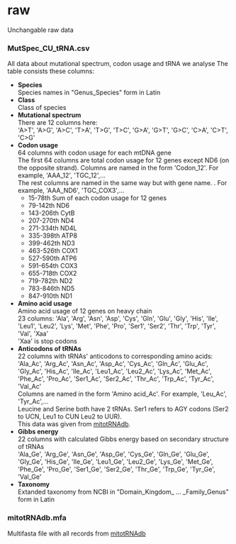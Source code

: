 # raw

Unchangable raw data

### MutSpec_CU_tRNA.csv

All data about mutational spectrum, codon usage and tRNA we analyse
The table consists these columns:
- **Species**  
    Species names in "Genus_Species" form in Latin
- **Class**  
    Class of species
- **Mutational spectrum**  
    There are 12 columns here:  
    'A>T', 'A>G', 'A>C', 'T>A', 'T>G', 'T>C', 'G>A', 'G>T', 'G>C', 'C>A', 'C>T', 'C>G'
- **Codon usage**  
    64 columns with codon usage for each mtDNA gene  
    The first 64 columns are total codon usage for 12 genes except ND6 (on the opposite strand). Columns are named in the form 'Codon_12'. For example, 'AAA_12', 'TGC_12',...  
    The rest columns are named in the same way but with gene name. . For example, 'AAA_ND6', 'TGC_COX3',...
    - 15-78th   Sum of each codon usage for 12 genes  
    - 79-142th  ND6 
    - 143-206th CytB
    - 207-270th ND4
    - 271-334th ND4L
    - 335-398th ATP8
    - 399-462th ND3
    - 463-526th COX1
    - 527-590th ATP6
    - 591-654th COX3
    - 655-718th COX2
    - 719-782th ND2
    - 783-846th ND5
    - 847-910th ND1
- **Amino acid usage**  
    Amino acid usage of 12 genes on heavy chain  
    23 columns: 'Ala', 'Arg', 'Asn', 'Asp', 'Cys', 'Gln', 'Glu', 'Gly', 'His', 'Ile', 'Leu1', 'Leu2', 'Lys', 'Met', 'Phe', 'Pro', 'Ser1', 'Ser2', 'Thr', 'Trp', 'Tyr', 'Val', 'Xaa'  
    'Xaa' is stop codons
- **Anticodons of tRNAs**  
    22 columns with tRNAs' anticodons to corresponding amino acids:  
    'Ala_Ac', 'Arg_Ac', 'Asn_Ac', 'Asp_Ac', 'Cys_Ac', 'Gln_Ac', 'Glu_Ac', 'Gly_Ac', 'His_Ac', 'Ile_Ac', 'Leu1_Ac', 'Leu2_Ac', 'Lys_Ac', 'Met_Ac', 'Phe_Ac', 'Pro_Ac', 'Ser1_Ac', 'Ser2_Ac', 'Thr_Ac', 'Trp_Ac', 'Tyr_Ac', 'Val_Ac'  
    Columns are named in the form 'Amino acid_Ac'. For example, 'Leu_Ac', 'Tyr_Ac',...  
    Leucine and Serine both have 2 tRNAs. Ser1 refers to AGY codons (Ser2 to UCN, Leu1 to CUN Leu2 to UUR).  
    This data was given from [mitotRNAdb](http://mttrna.bioinf.uni-leipzig.de/mtDataOutput/).  
- **Gibbs energy**  
    22 columns with calculated Gibbs energy based on secondary structure of tRNAs  
    'Ala_Ge', 'Arg_Ge', 'Asn_Ge', 'Asp_Ge', 'Cys_Ge', 'Gln_Ge', 'Glu_Ge', 'Gly_Ge', 'His_Ge', 'Ile_Ge', 'Leu1_Ge', 'Leu2_Ge', 'Lys_Ge', 'Met_Ge', 'Phe_Ge', 'Pro_Ge', 'Ser1_Ge', 'Ser2_Ge', 'Thr_Ge', 'Trp_Ge', 'Tyr_Ge', 'Val_Ge'  
- **Taxonomy**  
    Extanded taxonomy from NCBI in "Domain_Kingdom_ ... _Family_Genus" form in Latin  
### mitotRNAdb.mfa
Multifasta file with all records from [mitotRNAdb](http://mttrna.bioinf.uni-leipzig.de/mtDataOutput/)

